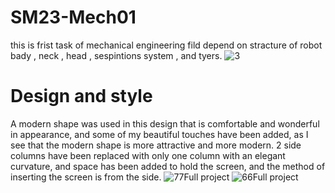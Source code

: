 # SM23-Mech01
this is frist task of mechanical engineering fild depend on stracture of robot bady , neck , head , sespintions system , and tyers.
![3](https://github.com/Qusai-Masry/SM23-Mech01/assets/108091352/f82b8a45-ec0a-41a4-b073-3cec3d6bbfcd)
# Design and style 
A modern shape was used in this design that is comfortable and wonderful in appearance, and some of my beautiful touches have been added, as I see that the modern shape is more attractive and more modern.
2 side columns have been replaced with only one column with an elegant curvature, and space has been added to hold the screen, and the method of inserting the screen is from the side.
![77Full project](https://github.com/Qusai-Masry/SM23-Mech01/assets/108091352/cedeaf30-306a-4eb1-88ae-790c6218ab38)
![66Full project](https://github.com/Qusai-Masry/SM23-Mech01/assets/108091352/89e31f2f-2214-451b-af81-8a22e8ac4d2d)
